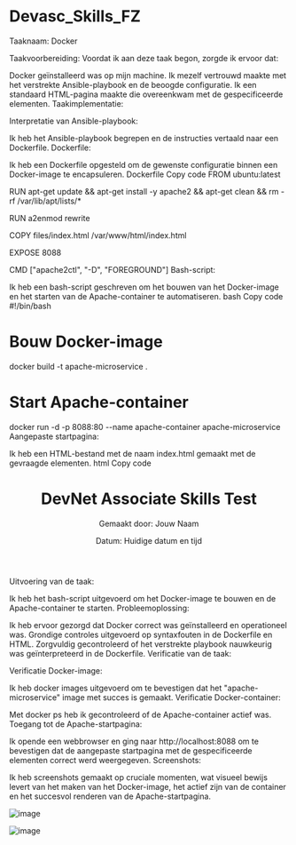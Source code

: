 # Devasc_Skills_FZ



Taaknaam: Docker

Taakvoorbereiding:
Voordat ik aan deze taak begon, zorgde ik ervoor dat:

Docker geïnstalleerd was op mijn machine.
Ik mezelf vertrouwd maakte met het verstrekte Ansible-playbook en de beoogde configuratie.
Ik een standaard HTML-pagina maakte die overeenkwam met de gespecificeerde elementen.
Taakimplementatie:

Interpretatie van Ansible-playbook:

Ik heb het Ansible-playbook begrepen en de instructies vertaald naar een Dockerfile.
Dockerfile:

Ik heb een Dockerfile opgesteld om de gewenste configuratie binnen een Docker-image te encapsuleren.
Dockerfile
Copy code
FROM ubuntu:latest

RUN apt-get update && apt-get install -y apache2 && apt-get clean && rm -rf /var/lib/apt/lists/*

RUN a2enmod rewrite

COPY files/index.html /var/www/html/index.html

EXPOSE 8088

CMD ["apache2ctl", "-D", "FOREGROUND"]
Bash-script:

Ik heb een bash-script geschreven om het bouwen van het Docker-image en het starten van de Apache-container te automatiseren.
bash
Copy code
#!/bin/bash

# Bouw Docker-image
docker build -t apache-microservice .

# Start Apache-container
docker run -d -p 8088:80 --name apache-container apache-microservice
Aangepaste startpagina:

Ik heb een HTML-bestand met de naam index.html gemaakt met de gevraagde elementen.
html
Copy code
<!DOCTYPE html>
<html lang="nl">
<head>
    <meta charset="UTF-8">
    <meta name="viewport" content="width=device-width, initial-scale=1.0">
    <title>DevNet Associate Skills Test: Jouw Naam</title>
</head>
<body>
    <header>
        <h1>DevNet Associate Skills Test</h1>
        <p>Gemaakt door: Jouw Naam</p>
        <p>Datum: Huidige datum en tijd</p>
    </header>
</body>
</html>
Uitvoering van de taak:

Ik heb het bash-script uitgevoerd om het Docker-image te bouwen en de Apache-container te starten.
Probleemoplossing:

Ik heb ervoor gezorgd dat Docker correct was geïnstalleerd en operationeel was.
Grondige controles uitgevoerd op syntaxfouten in de Dockerfile en HTML.
Zorgvuldig gecontroleerd of het verstrekte playbook nauwkeurig was geïnterpreteerd in de Dockerfile.
Verificatie van de taak:

Verificatie Docker-image:

Ik heb docker images uitgevoerd om te bevestigen dat het "apache-microservice" image met succes is gemaakt.
Verificatie Docker-container:

Met docker ps heb ik gecontroleerd of de Apache-container actief was.
Toegang tot de Apache-startpagina:

Ik opende een webbrowser en ging naar http://localhost:8088 om te bevestigen dat de aangepaste startpagina met de gespecificeerde elementen correct werd weergegeven.
Screenshots:

Ik heb screenshots gemaakt op cruciale momenten, wat visueel bewijs levert van het maken van het Docker-image, het actief zijn van de container en het succesvol renderen van de Apache-startpagina.

![image](https://github.com/Fahimeke/Devasc_Skills_FZ/assets/91051172/5b8afa1c-490f-4c07-a93f-f49b9f433936)

![image](https://github.com/Fahimeke/Devasc_Skills_FZ/assets/91051172/5020a211-69f0-4105-84fe-db17cb865b1c)

